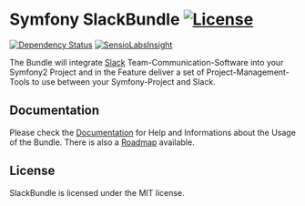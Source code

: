 # Symfony SlackBundle [![License](https://poser.pugx.org/dzunke/slack-bundle/license.svg)](https://packagist.org/packages/dzunke/slack-bundle)

[![Dependency Status](https://www.versioneye.com/user/projects/53f7cb30e09da3d0bf00047b/badge.svg)](https://www.versioneye.com/user/projects/53f7cb30e09da3d0bf00047b) [![SensioLabsInsight](https://insight.sensiolabs.com/projects/12c02e49-a1a8-42f7-a213-71d4288fc75d/mini.png)](https://insight.sensiolabs.com/projects/12c02e49-a1a8-42f7-a213-71d4288fc75d)

The Bundle will integrate [Slack](https://slack.com/) Team-Communication-Software into your Symfony2 Project and in the Feature deliver a set of Project-Management-Tools to use between your Symfony-Project and Slack.

## Documentation

Please check the [Documentation](Resources/doc/index.md) for Help and Informations about the Usage of the Bundle. There is also a [Roadmap](Resources/doc/roadmap.md) available.

## License

SlackBundle is licensed under the MIT license.
